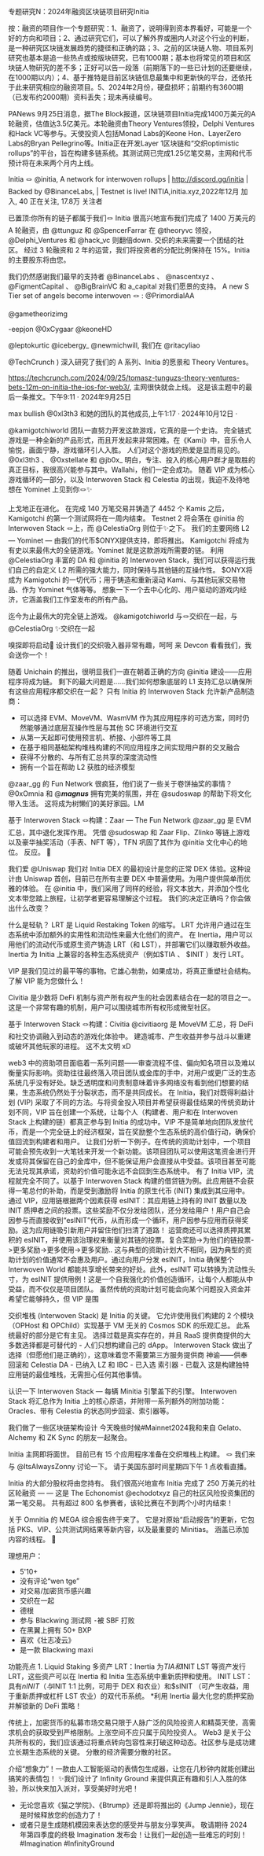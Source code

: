 专题研究N：2024年融资区块链项目研究Initia



按：融资的项目作一个专题研究：1、融资了，说明得到资本界看好，可能是一个好的方向和项目；2、通过研究它们，可以了解外界或圈内人对这个行业的判断，是一种研究区块链发展趋势的捷径和正确的路；3、之前的区块链人物、项目系列研究也基本是追一些热点或按版块研究，已有1000期；基本也将常见的项目和区块链人物研究的差不多；正好可以告一段落（前期落下的一些已计划的还要继续，在1000期以内）；4、基于推特是目前区块链信息最集中和更新快的平台，还依托于此来研究相应的融资项目。5、2024年2月份，硬盘损坏；前期约有3600期（已发布约2000期）资料丢失；现未再续编号。

PANews 9月25日消息，据The Block报道，区块链项目Initia完成1400万美元的A轮融资，估值达3.5亿美元。本轮融资由Theory Ventures领投，Delphi Ventures和Hack VC等参与。天使投资人包括Monad Labs的Keone Hon、LayerZero Labs的Bryan Pellegrino等。Initia正在开发Layer 1区块链和“交织optimistic rollups”的平台，旨在构建多链系统。其测试网已完成1.25亿笔交易，主网和代币预计将在未来两个月内上线。

Initia 🪢
@initia,
A network for interwoven rollups | http://discord.gg/initia | Backed by 
@BinanceLabs,
 | Testnet is live!
INITIA,initia.xyz,2022年12月 加入,
40 正在关注,
17.8万 关注者


已置顶:你所有的链子都属于我们🪢
Initia 很高兴地宣布我们完成了 1400 万美元的 A 轮融资，由
@ttunguz
和
@SpencerFarrar
在
@theoryvc
领投， 
@Delphi_Ventures
和
@hack_vc
则翻倍down.
交织的未来需要一个团结的社区。
经过 3 轮融资和 2 年的运营，我们将投资者的分配比例保持在 15%。Initia 的主要股东将由您。

我们仍然感谢我们最早的支持者
@BinanceLabs
 、 
@nascentxyz
 、 
@FigmentCapital
 、 
@BigBrainVC
和 a_capital 对我们愿景的支持。
A new S Tier set of angels become interwoven 🪢 :
@PrimordialAA

@gametheorizimg

-eepjon
@0xCygaar
@keoneHD

@leptokurtic
@icebergy_
@newmichwill,
我们在
@ritacyliao
 
@TechCrunch
 ) 深入研究了我们的 A 系列、Initia 的愿景和 Theory Ventures。

https://techcrunch.com/2024/09/25/tomasz-tunguzs-theory-ventures-bets-12m-on-initia-the-ios-for-web3/,
主网很快就会上线。
这是该主题中的最后一条推文。下午9:11 · 2024年9月25日

max bullish 
@0xl3th3
和她的团队的其他成员,上午1:17 · 2024年10月12日
·

@kamigotchiworld
团队一直努力开发这款游戏，它真的是一个史诗。
完全链式游戏是一种全新的产品形式，而且开发起来非常困难。在《Kami》中，音乐令人愉悦，画面宁静，游戏循环引人入胜。
人们对这个游戏的热爱是显而易见的。
@0xl3th3
 、 
@0xstellate
和
@jb0x_
明白，专注、投入的核心用户群才是取胜的真正目标，我很高兴能参与其中。Wallahi，他们一定会成功。
随着 VIP 成为核心游戏循环的一部分，以及 Interwoven Stack 和 Celestia 的出现，我迫不及待地想在 Yominet 上见到你🪢✨

上戈地正在进化。
在完成 140 万笔交易并铸造了 4452 个 Kamis 之后，Kamigotchi 的第一个测试网将在一周内结束。
Testnet 2 将会落在
@initia
的 Interwoven Stack 🪢上，而
@CelestiaOrg
则位于✨之下。
我们的主要网络 L2 — Yominet — 由我们的代币$ONYX提供支持，即将推出。
Kamigotchi 将成为有史以来最伟大的全链游戏。Yominet 就是这款游戏所需要的链。
利用
@CelestiaOrg
丰富的 DA 和
@initia
的 Interwoven Stack，我们可以获得运行我们自己的自定义 L2 所需的强大能力，同时保持与其他链的互操作性。
$ONYX将成为 Kamigotchi 的一切代币；用于铸造和重新滚动 Kami、与其他玩家交易物品、作为 Yominet 气体等等。
想象一下一个去中心化的、用户驱动的游戏内经济，它涵盖我们工作室发布的所有产品。

迄今为止最伟大的完全链上游戏。
@kamigotchiworld
与🪢交织在一起，与
@CelestiaOrg
 ✨交织在一起

嗅探即将启动🌿
设计我们的交织吸入器非常有趣，呵呵
来 Devcon 看看我们，我会送你一个！ 

随着 Unichain 的推出，很明显我们一直在朝着正确的方向
@initia
建设——应用程序将成为链。
剩下的最大问题是......我们如何想象底层的 L1 支持汇总以确保所有这些应用程序都交织在一起？
只有 Initia 的 Interwoven Stack 允许新产品制造商：
- 可以选择 EVM、MoveVM、WasmVM 作为其应用程序的可选方案，同时仍然能够通过底层互操作性层与其他 SC 环境进行交互
- 从第一天起即可使用预言机、桥接、小部件等工具
- 在基于相同基础架构堆栈构建的不同应用程序之间实现用户群的交叉融合
- 获得不分散的、与所有汇总共享的深度流动性
- 拥有一个旨在帮助 L2 获胜的经济模型

@zaar_gg
的 Fun Network 很疯狂，他们说了一些关于卷饼抽奖的事情？
@0xOmnia
和
@___magnus___
拥有完美的氛围，并在
@sudoswap
的帮助下将文化带入生活。
这将成为树懒们的美好家园。LM 

基于 Interwoven Stack 🪢构建：Zaar — The Fun Network
@zaar_gg
是 EVM 汇总，其中退化发挥作用。
凭借
@sudoswap
和 Zaar Flip、Zlinko 等链上游戏以及豪华抽奖活动（手表、NFT 等），TFN 巩固了其作为
@initia
文化中心的地位。
反应。 💊

我们爱
@Uniswap
我们对 Initia DEX 的最初设计是您的正常 DEX 体验。这种设计由 Uniswap 首创，目前已在所有主要 DEX 中普遍使用。为用户提供简单而优雅的体验。
在
@initia
中，我们采用了同样的经验，将文本放大，并添加个性化文本带您踏上旅程，让初学者更容易理解这个过程。
我们的决定正确吗？你会做出什么改变？

什么是轻轨？
LRT 是 Liquid Restaking Token 的缩写。
LRT 允许用户通过在生态系统中添加额外的实用性和流动性来最大化他们的资产。
在 Inertia，用户可以用他们的流动代币或原生资产铸造 LRT（和 LST），并部署它们以赚取额外收益。Inertia 为 Initia 上兼容的各种生态系统资产（例如$TIA 、 $INIT ）发行 LRT。

VIP 是我们见过的最平等的事物。它雄心勃勃，如果成功，将真正重塑社会结构。
了解 VIP 能为您做什么！

Civitia 是少数将 DeFi 机制与资产所有权产生的社会因素结合在一起的项目之一。这是一个非常有趣的机制，用户可以围绕城市所有权形成微型社区。

基于 Interwoven Stack 🪢构建：Civitia
@civitiaorg
是 MoveVM 汇总，将 DeFi 和社交协调融入到动态的游戏化体验中。
建造城市、产生收益并参与战斗以重建或破坏其他玩家的进程。
这不太文明 xD

web3 中的资助项目面临着一系列问题——审查流程不佳、偏向知名项目以及难以衡量实际影响。资助往往最终落入项目团队或金库的手中，对用户或更广泛的生态系统几乎没有好处。缺乏透明度和问责制意味着许多网络没有看到他们想要的结果，生态系统仍然处于分裂状态，而不是共同成长。
在 Initia，我们对既得利益计划 (VIP) 采取了不同的方法。与将资金投入项目并希望获得最佳结果的传统资助计划不同，VIP 旨在创建一个系统，让每个人（构建者、用户和在 Interwoven Stack 上构建的链）都真正参与到 Initia 的成功中。VIP 不是简单地向团队发放代币，而是一个完全链上的经济框架，旨在奖励整个生态系统的高价值行动，确保价值回流到构建者和用户。
让我们分析一下例子。在传统的资助计划中，一个项目可能会预先收到一大笔钱来开发一个新功能。该项目团队可以使用这笔资金进行开发或将其保留在自己的金库中，但不能保证用户会直接从中受益。该项目甚至可能无法兑现其承诺，资助的价值可能永远不会回到生态系统中。
有了 Initia VIP，流程就完全不同了。以基于 Interwoven Stack 构建的借贷链为例。此应用链不会获得一笔总付的补助，而是受到激励将 Initia 的原生代币 (INIT) 集成到其应用中。通过 VIP，应用链根据两个因素获得 esINIT：其应用链上持有的 INIT 数量以及 INIT 质押者之间的投票。这些奖励不仅分发给团队，还分发给用户！用户自己会因参与而直接收到“esINIT”代币，从而形成一个循环，用户因参与应用而获得奖励。这为应用链吸引新用户并留住他们扫清了道路！
运营商还可以选择质押其累积的 esINIT，并使用该治理权来衡量对其链的投票。复合奖励->为他们的链投票->更多奖励->更多使用->更多奖励..
这与典型的资助计划大不相同，因为典型的资助计划的价值通常不会惠及用户。通过向用户分发 esINIT，Initia 确保整个 Interwoven World 都能共享增长带来的好处。此外，esINIT 可以转换为流动性头寸，为 esINIT 提供用例！这是一个自我强化的价值创造循环，让每个人都能从中受益，而不仅仅是项目团队。
虽然传统的资助计划可能会向某个问题投入资金并希望它能够持久，但 VIP 是围

交织堆栈 (Interwoven Stack) 是 Initia 的关键。
它允许使用我们构建的 2 个模块（OPHost 和 OPChild）实现基于 VM 无关的 Cosmos SDK 的乐观汇总。
此系统最好的部分是它有主见。
选择过载是真实存在的，并且 RaaS 提供商提供的大多数选择都是可替代的 - 人们只想构建自己的 dApp。
Interwoven Stack 做出了选择（但愿他们是正确的），这意味着您不需要第三方服务提供商
神谕——供奉
回滚和 Celestia DA - 已纳入
LZ 和 IBC - 已入选
索引器 - 已载入
这是构建独特应用链的最佳堆栈，无需担心任何其他事情。

认识一下 Interwoven Stack — 每辆 Minitia 引擎盖下的引擎。
Interwoven Stack 将汇总作为 Initia 上的核心原语，并附带一系列额外的附加功能：Oracles、带有 Celestia 的状态同步回滚、索引器等。

我们做了一些区块链架构设计
今天晚些时候#Mainnet2024我和来自 Gelato、Alchemy 和 ZK Sync 的朋友一起聚会。

Initia 主网即将面世。
目前已有 15 个应用程序准备在交织堆栈上构建。 🪢
我们来与
@ItsAlwaysZonny
讨论一下。
请于美国东部时间星期四下午 1 点收看直播。 

Initia 的大部分股权​​将由您持有。
我们很高兴地宣布 Initia 完成了 250 万美元的社区轮融资 — — 这是 The Echonomist 
@echodotxyz
自己的社区风险投资集团的第一笔交易。
共有超过 800 名参赛者，该轮比赛在不到两个小时内结束！

关于 Omnitia 的 MEGA 综合报告终于来了。
它是对原始“启动报告”的更新，它包括 PKS、VIP、公共测试网结果等新内容，以及最重要的 Minitias。
涵盖已添加内容的线程。 🧵

理想用户：
- 5'10+
- 没有评论“wen tge”
- 对交易/加密货币感兴趣
- 交织在一起
- 德根
- 参与 Blackwing 测试网
⁃被 SBF 打败
- 在黑翼上拥有 50+ BXP
- 喜欢《壮志凌云》
- 是一款 Blackwing maxi

功能亮点 1. Liquid Staking
多资产 LRT：Inertia 为$TIA和$INIT LST 等资产发行 LRT，这些资产可以在 Inertia 和 Initia 生态系统中重新质押和使用。
INIT LST：具有$nINIT （与$INIT 1:1 比例，可用于 DEX 和农业）和$sINIT （可产生收益，用于重新质押或杠杆 LST 农业）的双代币系统。
*利用 Inertia 最大化您的质押奖励并解锁新的 DeFi 策略！

传统上，加密货币的私募市场交易只限于人脉广泛的风险投资人和精英天使，高需求机会的获取受到严格限制。上涨空间不应只属于风险投资人。
Web3 是关于公共所有权的，我们应该通过将重点转向包容性来打破这种动态。社区参与是成功建立长期生态系统的关键。
分散的经济需要分散的社区。

介绍“想象力”！一款由人工智能驱动的表情包生成器，让您在几秒钟内就能创建出搞笑的表情包！
✨我们设计了 Infinity Ground 来提供真正有趣和引人入胜的体验，所以快来加入派对，享受美好时光吧！
- 无论您喜欢《猫之学院》、《Btrump》还是即将推出的《Jump Jennie》，现在是时候释放您的创造力了！
- 或者只是生成随机模因来表达您的感受并与朋友分享笑声。
敬请期待 2024 年第四季度的终极 Imagination 发布会！让我们一起创造一些难忘的时刻！ #Imagination #InfinityGround


